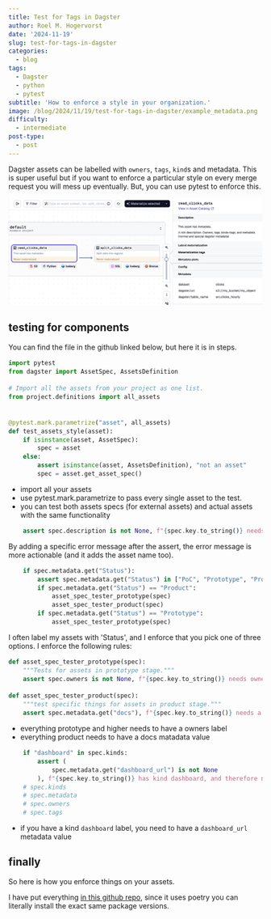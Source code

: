 ```yaml
---
title: Test for Tags in Dagster
author: Roel M. Hogervorst
date: '2024-11-19'
slug: test-for-tags-in-dagster
categories:
  - blog
tags:
  - Dagster
  - python
  - pytest
subtitle: 'How to enforce a style in your organization.'
image: /blog/2024/11/19/test-for-tags-in-dagster/example_metadata.png
difficulty:
  - intermediate
post-type:
  - post
---
```


<!-- content  -->
Dagster assets can be labelled with `owners`, `tags`, `kind`s and metadata.
This is super useful but if you want to enforce a particular style on every
merge request you will mess up eventually. But, you can use pytest to enforce
this.

![](example_metadata.png)

## testing for components

You can find the file in the github linked below, but here it is in steps.

```python
import pytest
from dagster import AssetSpec, AssetsDefinition

# Import all the assets from your project as one list.
from project.definitions import all_assets


@pytest.mark.parametrize("asset", all_assets)
def test_assets_style(asset):
    if isinstance(asset, AssetSpec):
        spec = asset
    else:
        assert isinstance(asset, AssetsDefinition), "not an asset"
        spec = asset.get_asset_spec()
```

- import all your assets
- use pytest.mark.parametrize to pass every single asset to the test.
- you can test both assets specs (for external assets) and actual assets with the same functionality


```python
    assert spec.description is not None, f"{spec.key.to_string()} needs a description"
```
By adding a specific error message after the assert, the error message is more
actionable (and it adds the asset name too). 

```python
    if spec.metadata.get("Status"):
        assert spec.metadata.get("Status") in ["PoC", "Prototype", "Product"]
        if spec.metadata.get("Status") == "Product":
            asset_spec_tester_prototype(spec)
            asset_spec_tester_product(spec)
        if spec.metadata.get("Status") == "Prototype":
            asset_spec_tester_prototype(spec)
```

I often label my assets with 'Status', and I enforce that you pick one of three options.
I enforce the following rules:

```python
def asset_spec_tester_prototype(spec):
    """Tests for assets in prototype stage."""
    assert spec.owners is not None, f"{spec.key.to_string()} needs owners"

def asset_spec_tester_product(spec):
    """test specific things for assets in product stage."""
    assert spec.metadata.get("docs"), f"{spec.key.to_string()} needs a docs link"

```

- everything prototype and higher needs to have a owners label
- everything product needs to have a docs matadata value


```python
    if "dashboard" in spec.kinds:
        assert (
            spec.metadata.get("dashboard_url") is not None
        ), f"{spec.key.to_string()} has kind dashboard, and therefore needs a dashboard_url."
    # spec.kinds
    # spec.metadata
    # spec.owners
    # spec.tags
```

- if you have a kind `dashboard` label, you need to have a `dashboard_url` metadata value

## finally

So here is how you enforce things on your assets.

I have put everything [in this github repo](https://github.com/RMHogervorst/dagster_labeling_testing_example), since it uses poetry you can literally install the exact same package versions.
